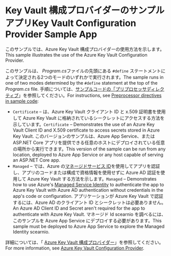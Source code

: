 # <a name="key-vault-configuration-provider-sample-app"></a><span data-ttu-id="1169c-101">Key Vault 構成プロバイダーのサンプルアプリ</span><span class="sxs-lookup"><span data-stu-id="1169c-101">Key Vault Configuration Provider Sample App</span></span>

<span data-ttu-id="1169c-102">このサンプルでは、Azure Key Vault 構成プロバイダーの使用方法を示します。</span><span class="sxs-lookup"><span data-stu-id="1169c-102">This sample illustrates the use of the Azure Key Vault Configuration Provider.</span></span>

<span data-ttu-id="1169c-103">このサンプルは、 *Program.cs*ファイルの先頭にある `#define` ステートメントによって決定される2つのモードのいずれかで実行されます。</span><span class="sxs-lookup"><span data-stu-id="1169c-103">The sample runs in one of two modes determined by the `#define` statement at the top of the *Program.cs* file.</span></span> <span data-ttu-id="1169c-104">手順については、[サンプルコードの「プリプロセッサディレクティブ](https://docs.microsoft.com/aspnet/core#preprocessor-directives-in-sample-code)」を参照してください。</span><span class="sxs-lookup"><span data-stu-id="1169c-104">For instructions, see [Preprocessor directives in sample code](https://docs.microsoft.com/aspnet/core#preprocessor-directives-in-sample-code):</span></span>

* <span data-ttu-id="1169c-105">`Certificate` &ndash; は、Azure Key Vault クライアント ID と x.509 証明書を使用して Azure Key Vault に格納されているシークレットにアクセスする方法を示しています。</span><span class="sxs-lookup"><span data-stu-id="1169c-105">`Certificate` &ndash; Demonstrates the use of an Azure Key Vault Client ID and X.509 certificate to access secrets stored in Azure Key Vault.</span></span> <span data-ttu-id="1169c-106">このバージョンのサンプルは、Azure App Service、または ASP.NET Core アプリを提供できる任意のホストにデプロイされている任意の場所から実行できます。</span><span class="sxs-lookup"><span data-stu-id="1169c-106">This version of the sample can be run from any location, deployed to Azure App Service or any host capable of serving an ASP.NET Core app.</span></span>
* <span data-ttu-id="1169c-107">`Managed` &ndash; では、Azure の[マネージドサービス ID](https://docs.microsoft.com/azure/active-directory/managed-identities-azure-resources/overview)を使用してアプリを認証し、アプリのコードまたは構成で資格情報を使用せずに Azure AD 認証を使用して Azure Key Vault する方法を示します。</span><span class="sxs-lookup"><span data-stu-id="1169c-107">`Managed` &ndash; Demonstrates how to use Azure's [Managed Service Identity](https://docs.microsoft.com/azure/active-directory/managed-identities-azure-resources/overview) to authenticate the app to Azure Key Vault with Azure AD authentication without credentials in the app's code or configuration.</span></span> <span data-ttu-id="1169c-108">アプリケーションが Azure Key Vault で認証するには、Azure AD のクライアント ID とシークレットは必要ありません。</span><span class="sxs-lookup"><span data-stu-id="1169c-108">An Azure AD Client ID and Secret aren't required for the app to authenticate with Azure Key Vault.</span></span> <span data-ttu-id="1169c-109">マネージド Id scearnio を調べるには、このサンプルを Azure App Service にデプロイする必要があります。</span><span class="sxs-lookup"><span data-stu-id="1169c-109">This sample must be deployed to Azure App Service to explore the Managed Identity scearnio.</span></span>

<span data-ttu-id="1169c-110">詳細については、「 [Azure Key Vault 構成プロバイダー](https://docs.microsoft.com/aspnet/core/security/key-vault-configuration)」を参照してください。</span><span class="sxs-lookup"><span data-stu-id="1169c-110">For more information, see [Azure Key Vault Configuration Provider](https://docs.microsoft.com/aspnet/core/security/key-vault-configuration).</span></span>
